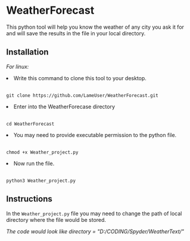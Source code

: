 # WeatherForecast
This python tool will help you know the weather of any city you ask it for and will save the results in the file in your local directory.

## Installation

_For linux:_ 
<li>Write this command to clone this tool to your desktop.</li></br>

```
git clone https://github.com/LameUser/WeatherForecast.git
```

<li>Enter into the WeatherForecase directory</li></br>

```
cd WeatherForecast
```

<li>You may need to provide executable permission to the python file.</li></br>

```
chmod +x Weather_project.py
```

<li>Now run the file.</li></br>

```
python3 Weather_project.py
```

## Instructions

In the `Weather_project.py` file you may need to change the path of local directory where the file would be stored.</br>

_The code would look like *directory = "D:/CODING/Spyder/WeatherText/"*_
